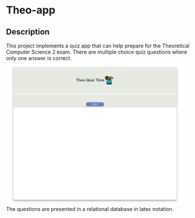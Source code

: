 # Theo-app

## Description
This project implements a quiz app that can help prepare for the Theoretical Computer Science 2 exam. There are multiple choice quiz questions where only one answer is correct.
![MainPage](./img/MainPage.png)
The questions are presented in a relational database in latex notation.

